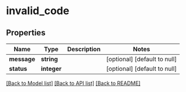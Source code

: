 # invalid_code

## Properties
Name | Type | Description | Notes
------------ | ------------- | ------------- | -------------
**message** | **string** |  | [optional] [default to null]
**status** | **integer** |  | [optional] [default to null]

[[Back to Model list]](../README.md#documentation-for-models) [[Back to API list]](../README.md#documentation-for-api-endpoints) [[Back to README]](../README.md)


